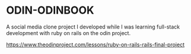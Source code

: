 # ODIN-ODINBOOK

A social media clone project I developed while I was learning full-stack development with ruby on rails on the odin project.

https://www.theodinproject.com/lessons/ruby-on-rails-rails-final-project
